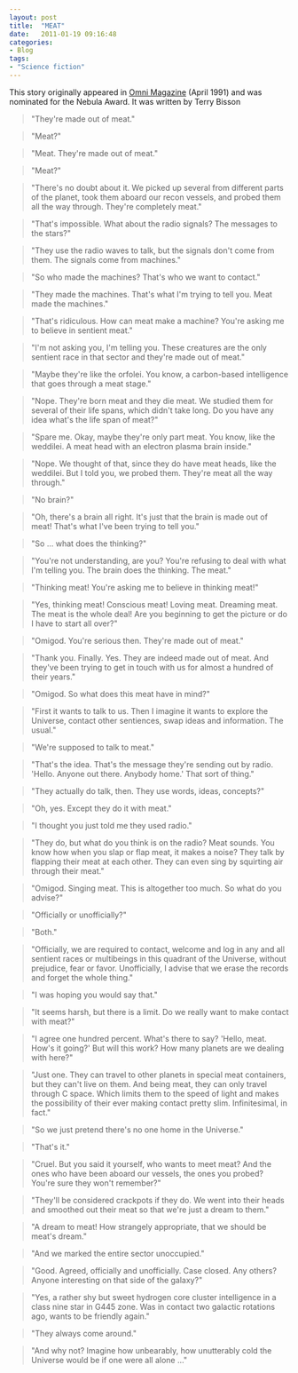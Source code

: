 ```yaml
---
layout: post
title:  "MEAT"
date:   2011-01-19 09:16:48
categories: 
- Blog
tags: 
- "Science fiction"
---
```


This story originally appeared in [Omni Magazine](http://www.omnimagonline.com/) (April 1991) and was nominated for the Nebula Award. It was written by Terry Bisson

<!--more-->

> "They're made out of meat."

> "Meat?"

> "Meat. They're made out of meat."

> "Meat?"

> "There's no doubt about it. We picked up several from different parts of the planet, took them aboard our recon vessels, and probed them all the way through. They're completely meat." 

> "That's impossible. What about the radio signals? The messages to the stars?"

> "They use the radio waves to talk, but the signals don't come from them. The signals come from machines."

> "So who made the machines? That's who we want to contact."

> "They made the machines. That's what I'm trying to tell you. Meat made the machines." 

> "That's ridiculous. How can meat make a machine? You're asking me to believe in sentient meat."

> "I'm not asking you, I'm telling you. These creatures are the only sentient race in that sector and they're made out of meat."

> "Maybe they're like the orfolei. You know, a carbon-based intelligence that goes through a meat stage."

> "Nope. They're born meat and they die meat. We studied them for several of their life spans, which didn't take long. Do you have any idea what's the life span of meat?"

> "Spare me. Okay, maybe they're only part meat. You know, like the weddilei. A meat head with an electron plasma brain inside."

> "Nope. We thought of that, since they do have meat heads, like the weddilei. But I told you, we probed them. They're meat all the way through."

> "No brain?"

> "Oh, there's a brain all right. It's just that the brain is made out of meat! That's what I've been trying to tell you."

> "So ... what does the thinking?" 

> "You're not understanding, are you? You're refusing to deal with what I'm telling you. The brain does the thinking. The meat."

> "Thinking meat! You're asking me to believe in thinking meat!"

> "Yes, thinking meat! Conscious meat! Loving meat. Dreaming meat. The meat is the whole deal!  Are you beginning to get the picture or do I have to start all over?"

> "Omigod. You're serious then. They're made out of meat."

> "Thank you. Finally. Yes. They are indeed made out of meat. And they've been trying to get in touch with us for almost a hundred of their years."

> "Omigod. So what does this meat have in mind?"

> "First it wants to talk to us. Then I imagine it wants to explore the Universe, contact other sentiences, swap ideas and information. The usual."

> "We're supposed to talk to meat."

> "That's the idea. That's the message they're sending out by radio. 'Hello. Anyone out there. Anybody home.' That sort of thing."

> "They actually do talk, then. They use words, ideas, concepts?"

> "Oh, yes. Except they do it with meat."

> "I thought you just told me they used radio."

> "They do, but what do you think is on the radio? Meat sounds. You know how when you slap or flap meat, it makes a noise? They talk by flapping their meat at each other. They can even sing by squirting air through their meat." 

> "Omigod. Singing meat. This is altogether too much. So what do you advise?"

> "Officially or unofficially?" 

> "Both."

> "Officially, we are required to contact, welcome and log in any and all sentient races or multibeings in this quadrant of the Universe, without prejudice, fear or favor. Unofficially, I advise that we erase the records and forget the whole thing."

> "I was hoping you would say that."

> "It seems harsh, but there is a limit. Do we really want to make contact with meat?"

> "I agree one hundred percent. What's there to say? 'Hello, meat. How's it going?' But will this work? How many planets are we dealing with here?"

> "Just one. They can travel to other planets in special meat containers, but they can't live on them. And being meat, they can only travel through C space. Which limits them to the speed of light and makes the possibility of their ever making contact pretty slim. Infinitesimal, in fact."

> "So we just pretend there's no one home in the Universe."

> "That's it." 

> "Cruel. But you said it yourself, who wants to meet meat? And the ones who have been aboard our vessels, the ones you probed? You're sure they won't remember?"

> "They'll be considered crackpots if they do. We went into their heads and smoothed out their meat so that we're just a dream to them."

> "A dream to meat! How strangely appropriate, that we should be meat's dream." 

> "And we marked the entire sector unoccupied."

> "Good. Agreed, officially and unofficially. Case closed. Any others? Anyone interesting on that side of the galaxy?"

> "Yes, a rather shy but sweet hydrogen core cluster intelligence in a class nine star in G445 zone. Was in contact two galactic rotations ago, wants to be friendly again." 

> "They always come around."

> "And why not? Imagine how unbearably, how unutterably cold the Universe would be if one were all alone ..."